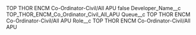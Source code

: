 <?xml version="1.0" encoding="UTF-8"?>
<CustomMetadata xmlns="http://soap.sforce.com/2006/04/metadata" xmlns:xsi="http://www.w3.org/2001/XMLSchema-instance" xmlns:xsd="http://www.w3.org/2001/XMLSchema">
    <label>TOP THOR ENCM Co-Ordinator-Civil/All APU</label>
    <protected>false</protected>
    <values>
        <field>Developer_Name__c</field>
        <value xsi:type="xsd:string">TOP_THOR_ENCM_Co_Ordinator_Civil_All_APU</value>
    </values>
    <values>
        <field>Queue__c</field>
        <value xsi:type="xsd:string">TOP THOR ENCM Co-Ordinator-Civil/All APU</value>
    </values>
    <values>
        <field>Role__c</field>
        <value xsi:type="xsd:string">TOP THOR ENCM Co-Ordinator-Civil/All APU</value>
    </values>
</CustomMetadata>

